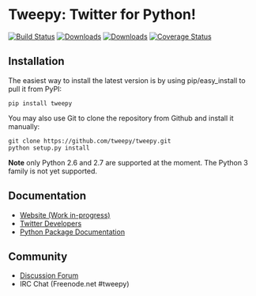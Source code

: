Tweepy: Twitter for Python!
======
[![Build Status](https://travis-ci.org/tweepy/tweepy.png?branch=master)](https://travis-ci.org/tweepy/tweepy)
[![Downloads](https://pypip.in/d/tweepy/badge.png)](https://crate.io/packages/tweepy) [![Downloads](https://pypip.in/v/tweepy/badge.png)](https://crate.io/packages/tweepy)
[![Coverage Status](https://coveralls.io/repos/tweepy/tweepy/badge.png?branch=master)](https://coveralls.io/r/tweepy/tweepy?branch=master)

Installation
------------
The easiest way to install the latest version
is by using pip/easy_install to pull it from PyPI:

    pip install tweepy

You may also use Git to clone the repository from
Github and install it manually:

    git clone https://github.com/tweepy/tweepy.git
    python setup.py install

**Note** only Python 2.6 and 2.7 are supported at
the moment. The Python 3 family is not yet supported.

Documentation
-------------
  - [Website (Work in-progress)](http://tweepy.github.com/)
  - [Twitter Developers](http://dev.twitter.com/)
  - [Python Package Documentation](http://packages.python.org/tweepy/html/index.html)

Community
---------
  - [Discussion Forum](http://discuss.tweepy.org)
  - IRC Chat (Freenode.net #tweepy)

